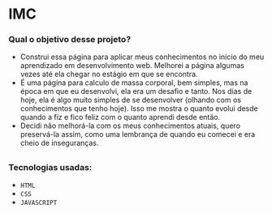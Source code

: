 # IMC

### Qual o objetivo desse projeto?
- Construi essa página para aplicar meus conhecimentos no início do meu aprendizado em desenvolvimento web. Melhorei a página algumas vezes até ela chegar no estágio em que se encontra.
- É uma página para calculo de massa corporal, bem simples, mas na época em que eu desenvolvi, ela era um desafio e tanto. Nos dias de hoje, ela é algo muito simples de se desenvolver (olhando com os conhecimentos que tenho hoje). Isso me mostra o quanto evolui desde quando a fiz e fico feliz com o quanto aprendi desde então.
- Decidi não melhorá-la com os meus conhecimentos atuais, quero preservá-la assim, como uma lembrança de quando eu comecei e era cheio de inseguranças.

##

### Tecnologias usadas:

- `HTML`
- `CSS`
- `JAVASCRIPT`
